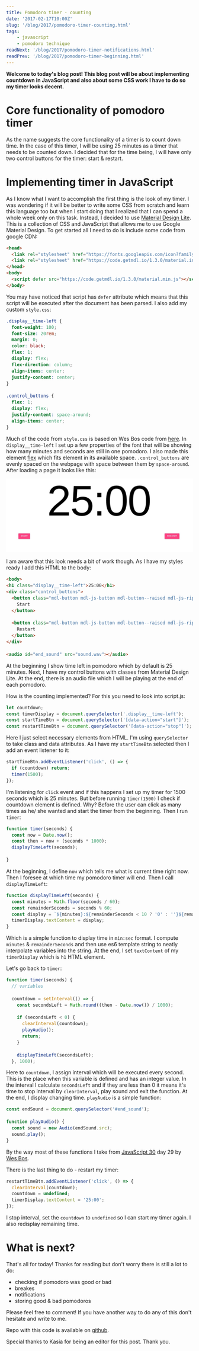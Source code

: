 ```yaml
---
title: Pomodoro timer - counting
date: '2017-02-17T10:00Z'
slug: '/blog/2017/pomodoro-timer-counting.html'
tags: 
    - javascript
    - pomodoro technique
readNext: '/blog/2017/pomodoro-timer-notifications.html'
readPrev: '/blog/2017/pomodoro-timer-beginning.html'
---
```


**Welcome to today's blog post! This blog post will be about
implementing countdown in JavaScript and also about some CSS work I have
to do so my timer looks decent.**

Core functionality of pomodoro timer
====================================

As the name suggests the core functionality of a timer is to count down
time. In the case of this timer, I will be using 25 minutes as a timer
that needs to be counted down. I decided that for the time being, I will
have only two control buttons for the timer: start & restart.

Implementing timer in JavaScript
================================

As I know what I want to accomplish the first thing is the look of my
timer. I was wondering if it will be better to write some CSS from
scratch and learn this language too but when I start doing that I
realized that I can spend a whole week only on this task. Instead, I
decided to use [Material Design Lite](https://getmdl.io/). This is a
collection of CSS and JavaScript that allows me to use Google Material
Design. To get started all I need to do is include some code from google
CDN:

```html
<head>
  <link rel="stylesheet" href="https://fonts.googleapis.com/icon?family=Material+Icons">
  <link rel="stylesheet" href="https://code.getmdl.io/1.3.0/material.indigo-pink.min.css">
</head>
<body>
  <script defer src="https://code.getmdl.io/1.3.0/material.min.js"></script>
</body>
```

You may have noticed that script has `defer` attribute which means that
this script will be executed after the document has been parsed. I also
add my custom `style.css`:

```css
.display__time-left {
  font-weight: 100;
  font-size: 20rem;
  margin: 0;
  color: black;
  flex: 1;
  display: flex;
  flex-direction: column;
  align-items: center;
  justify-content: center;
}

.control_buttons {
  flex: 1;
  display: flex;
  justify-content: space-around;
  align-items: center;
}
```

Much of the code from `style.css` is based on Wes Bos code from
[here](https://github.com/wesbos/JavaScript30/blob/master/29%20-%20Countdown%20Timer/style.css).
In `display__time-left` I set up a few properties of the font that will
be showing how many minutes and seconds are still in one pomodoro. I
also made this element
[flex](https://developer.mozilla.org/en-US/docs/Web/CSS/flex) which fits
element in its available space. `.control_buttons` are evenly spaced on
the webpage with space between them by `space-around`. After loading a
page it looks like this:

![Basic layout](./pomodoro_timer.jpg)

I am aware that this look needs a bit of work though. As I have my
styles ready I add this HTML to the body:

```html
<body>
<h1 class="display__time-left">25:00</h1>
<div class="control_buttons">
  <button class="mdl-button mdl-js-button mdl-button--raised mdl-js-ripple-effect mdl-button--accent" data-action="start">
    Start
  </button>

  <button class="mdl-button mdl-js-button mdl-button--raised mdl-js-ripple-effect mdl-button--accent" data-action="stop">
    Restart
  </button>
</div>

<audio id="end_sound" src="sound.wav"></audio>
```
At the beginning I show time left in pomodoro which by default is 25
minutes. Next, I have my control buttons with classes from Material
Design Lite. At the end, there is an audio file which I will be playing
at the end of each pomodoro.

How is the counting implemented? For this you need to look into
script.js:

```javascript
let countdown;
const timerDisplay = document.querySelector('.display__time-left');
const startTimeBtn = document.querySelector('[data-action="start"]');
const restartTimeBtn = document.querySelector('[data-action="stop"]');
```

Here I just select necessary elements from HTML. I'm using
`querySelector` to take class and data attributes. As I have my
`startTimeBtn` selected then I add an event listener to it:

```javascript
startTimeBtn.addEventListener('click', () => {
  if (countdown) return;
  timer(1500);
});
```

I'm listening for `click` event and if this happens I set up my timer
for 1500 seconds which is 25 minutes. But before running `timer(1500)` I
check if countdown element is defined. Why? Before the user can click as
many times as he/ she wanted and start the timer from the beginning.
Then I run `timer`:

```javascript
function timer(seconds) {
  const now = Date.now();
  const then = now + (seconds * 1000);
  displayTimeLeft(seconds);

}
```

At the beginning, I define `now` which tells me what is current time
right now. Then I foresee at which time my pomodoro timer will end. Then
I call `displayTimeLeft`:

```javascript
function displayTimeLeft(seconds) {
  const minutes = Math.floor(seconds / 60);
  const remainderSeconds = seconds % 60;
  const display = `${minutes}:${remainderSeconds < 10 ? '0' : ''}${remainderSeconds}`;
  timerDisplay.textContent = display;
}
```

Which is a simple function to display time in `min:sec` format. I
compute `minutes` & `remainderSeconds` and then use es6 template string
to neatly interpolate variables into the string. At the end, I set
`textContent` of my `timerDisplay` which is `h1` HTML element.

Let's go back to `timer`:

```javascript
function timer(seconds) {
  // variables

  countdown = setInterval(() => {
    const secondsLeft = Math.round((then - Date.now()) / 1000);

    if (secondsLeft < 0) {
      clearInterval(countdown);
      playAudio();
      return;
    }

    displayTimeLeft(secondsLeft);
  }, 1000);
```

Here to `countdown`, I assign interval which will be executed every
second. This is the place when this variable is defined and has an
integer value. In the interval I calculate `secondsLeft` and if they are
less than 0 it means it's time to stop interval by `clearInterval`, play
sound and exit the function. At the end, I display changing time.
`playAudio` is a simple function:

```javascript
const endSound = document.querySelector('#end_sound');

function playAudio() {
  const sound = new Audio(endSound.src);
  sound.play();
}
```

By the way most of these functions I take from [JavaScript
30](https://javascript30.com) day 29 by [Wes Bos](http://wesbos.com/).

There is the last thing to do - restart my timer:

```javascript
restartTimeBtn.addEventListener('click', () => {
  clearInterval(countdown);
  countdown = undefined;
  timerDisplay.textContent = '25:00';
});
```

I stop interval, set the `countdown` to `undefined` so I can start my
timer again. I also redisplay remaining time.

What is next?
=============

That's all for today! Thanks for reading but don't worry there is still
a lot to do:

-   checking if pomodoro was good or bad
-   breakes
-   notifications
-   storing good & bad pomodoros

Please feel free to comment! If you have another way to do any of this
don't hesitate and write to me.

Repo with this code is available on
[github](https://github.com/krzysztofzuraw/pomodoro-timer).

Special thanks to Kasia for being an editor for this post. Thank you.
